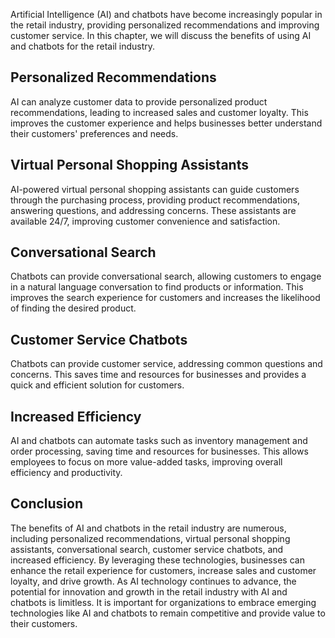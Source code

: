 
Artificial Intelligence (AI) and chatbots have become increasingly popular in the retail industry, providing personalized recommendations and improving customer service. In this chapter, we will discuss the benefits of using AI and chatbots for the retail industry.

Personalized Recommendations
----------------------------

AI can analyze customer data to provide personalized product recommendations, leading to increased sales and customer loyalty. This improves the customer experience and helps businesses better understand their customers' preferences and needs.

Virtual Personal Shopping Assistants
------------------------------------

AI-powered virtual personal shopping assistants can guide customers through the purchasing process, providing product recommendations, answering questions, and addressing concerns. These assistants are available 24/7, improving customer convenience and satisfaction.

Conversational Search
---------------------

Chatbots can provide conversational search, allowing customers to engage in a natural language conversation to find products or information. This improves the search experience for customers and increases the likelihood of finding the desired product.

Customer Service Chatbots
-------------------------

Chatbots can provide customer service, addressing common questions and concerns. This saves time and resources for businesses and provides a quick and efficient solution for customers.

Increased Efficiency
--------------------

AI and chatbots can automate tasks such as inventory management and order processing, saving time and resources for businesses. This allows employees to focus on more value-added tasks, improving overall efficiency and productivity.

Conclusion
----------

The benefits of AI and chatbots in the retail industry are numerous, including personalized recommendations, virtual personal shopping assistants, conversational search, customer service chatbots, and increased efficiency. By leveraging these technologies, businesses can enhance the retail experience for customers, increase sales and customer loyalty, and drive growth. As AI technology continues to advance, the potential for innovation and growth in the retail industry with AI and chatbots is limitless. It is important for organizations to embrace emerging technologies like AI and chatbots to remain competitive and provide value to their customers.
